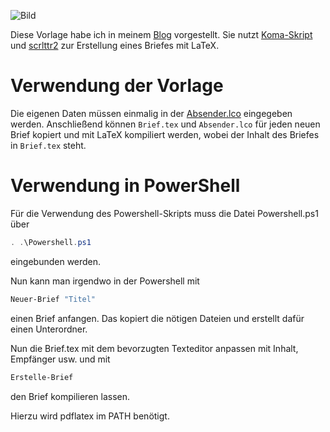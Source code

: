 ![Bild](https://amshove.org/posts/BriefeMitLaTeX/Vorschau.png)

Diese Vorlage habe ich in meinem [Blog](https://amshove.org/posts/2016/02/BriefeMitLaTeX/) vorgestellt.
Sie nutzt [Koma-Skript](http://www.komascript.de/) und [scrlttr2](https://www.ctan.org/pkg/scrlttr2) zur Erstellung eines Briefes mit LaTeX.

# Verwendung der Vorlage

Die eigenen Daten müssen einmalig in der [Absender.lco](https://github.com/MarkusAmshove/LaTeX-Brief/blob/master/Absender.lco) eingegeben werden.
Anschließend können `Brief.tex` und `Absender.lco` für jeden neuen Brief kopiert und mit LaTeX kompiliert werden, wobei der Inhalt des Briefes in `Brief.tex` steht.

# Verwendung in PowerShell

Für die Verwendung des Powershell-Skripts muss die Datei Powershell.ps1 über
```powershell
. .\Powershell.ps1
```

eingebunden werden.

Nun kann man irgendwo in der Powershell mit

```powershell
Neuer-Brief "Titel"
```

einen Brief anfangen. Das kopiert die nötigen Dateien und erstellt dafür einen Unterordner.

Nun die Brief.tex mit dem bevorzugten Texteditor anpassen mit Inhalt, Empfänger usw. und mit
```powershell
Erstelle-Brief
```

den Brief kompilieren lassen.

Hierzu wird pdflatex im PATH benötigt.
